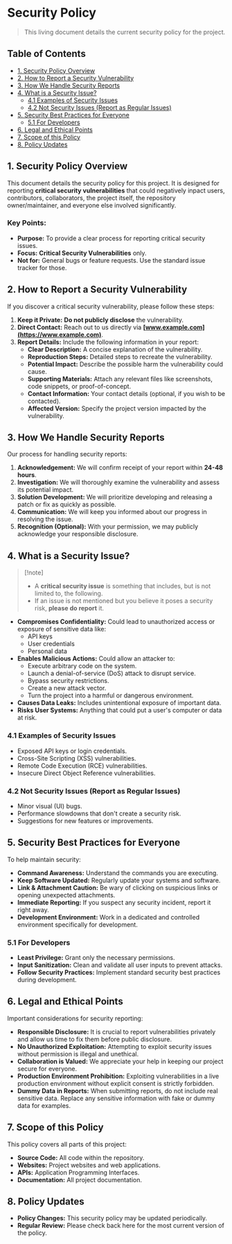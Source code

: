# Security Policy

> This living document details the current security policy for the project.

## Table of Contents

- [1. Security Policy Overview](#1-security-policy-overview)
- [2. How to Report a Security Vulnerability](#2-how-to-report-a-security-vulnerability)
- [3. How We Handle Security Reports](#3-how-we-handle-security-reports)
- [4. What is a Security Issue?](#4-what-is-a-security-issue)
  - [4.1 Examples of Security Issues](#41-examples-of-security-issues)
  - [4.2 Not Security Issues (Report as Regular Issues)](#42-not-security-issues-report-as-regular-issues)
- [5. Security Best Practices for Everyone](#5-security-best-practices-for-everyone)
  - [5.1 For Developers](#51-for-developers)
- [6. Legal and Ethical Points](#6-legal-and-ethical-points)
- [7. Scope of this Policy](#7-scope-of-this-policy)
- [8. Policy Updates](#8-policy-updates)

## 1. Security Policy Overview

This document details the security policy for this project. It is designed for reporting **critical security vulnerabilities** that could negatively inpact users, contributors, collaborators, the project itself, the repository owner/maintainer, and everyone else involved significantly.

### Key Points:

- **Purpose:** To provide a clear process for reporting critical security issues.
- **Focus:** **Critical Security Vulnerabilities** only.
- **Not for:** General bugs or feature requests. Use the standard issue tracker for those.

## 2. How to Report a Security Vulnerability

If you discover a critical security vulnerability, please follow these steps:

1. **Keep it Private:** **Do not publicly disclose** the vulnerability.
2. **Direct Contact:** Reach out to us directly via **[www.example.com](https://www.example.com)**.
3. **Report Details:** Include the following information in your report:
   - **Clear Description:** A concise explanation of the vulnerability.
   - **Reproduction Steps:** Detailed steps to recreate the vulnerability.
   - **Potential Impact:** Describe the possible harm the vulnerability could cause.
   - **Supporting Materials:** Attach any relevant files like screenshots, code snippets, or proof-of-concept.
   - **Contact Information:** Your contact details (optional, if you wish to be contacted).
   - **Affected Version:** Specify the project version impacted by the vulnerability.

## 3. How We Handle Security Reports

Our process for handling security reports:

1. **Acknowledgement:** We will confirm receipt of your report within **24-48 hours**.
2. **Investigation:** We will thoroughly examine the vulnerability and assess its potential impact.
3. **Solution Development:** We will prioritize developing and releasing a patch or fix as quickly as possible.
4. **Communication:** We will keep you informed about our progress in resolving the issue.
5. **Recognition (Optional):** With your permission, we may publicly acknowledge your responsible disclosure.

## 4. What is a Security Issue?
>  [!note]
> - A **critical security issue** is something that includes, but is not limited to, the following. 
> - If an issue is not mentioned but you believe it poses a security risk, **please do report** it.

- **Compromises Confidentiality:** Could lead to unauthorized access or exposure of sensitive data like:
  - API keys
  - User credentials
  - Personal data
- **Enables Malicious Actions:** Could allow an attacker to:
  - Execute arbitrary code on the system.
  - Launch a denial-of-service (DoS) attack to disrupt service.
  - Bypass security restrictions.
  - Create a new attack vector.
  - Turn the project into a harmful or dangerous environment.
- **Causes Data Leaks:** Includes unintentional exposure of important data.
- **Risks User Systems:** Anything that could put a user's computer or data at risk.

### 4.1 Examples of Security Issues

- Exposed API keys or login credentials.
- Cross-Site Scripting (XSS) vulnerabilities.
- Remote Code Execution (RCE) vulnerabilities.
- Insecure Direct Object Reference vulnerabilities.

### 4.2 Not Security Issues (Report as Regular Issues)

- Minor visual (UI) bugs.
- Performance slowdowns that don't create a security risk.
- Suggestions for new features or improvements.

## 5. Security Best Practices for Everyone

To help maintain security:

- **Command Awareness:** Understand the commands you are executing.
- **Keep Software Updated:** Regularly update your systems and software.
- **Link & Attachment Caution:** Be wary of clicking on suspicious links or opening unexpected attachments.
- **Immediate Reporting:** If you suspect any security incident, report it right away.
- **Development Environment:** Work in a dedicated and controlled environment specifically for development.

### 5.1 For Developers

- **Least Privilege:** Grant only the necessary permissions.
- **Input Sanitization:** Clean and validate all user inputs to prevent attacks.
- **Follow Security Practices:** Implement standard security best practices during development.

## 6. Legal and Ethical Points

Important considerations for security reporting:

- **Responsible Disclosure:** It is crucial to report vulnerabilities privately and allow us time to fix them before public disclosure.
- **No Unauthorized Exploitation:** Attempting to exploit security issues without permission is illegal and unethical.
- **Collaboration is Valued:** We appreciate your help in keeping our project secure for everyone.
- **Production Environment Prohibition:** Exploiting vulnerabilities in a live production environment without explicit consent is strictly forbidden.
- **Dummy Data in Reports:** When submitting reports, do not include real sensitive data. Replace any sensitive information with fake or dummy data for examples.

## 7. Scope of this Policy

This policy covers all parts of this project:

- **Source Code:** All code within the repository.
- **Websites:** Project websites and web applications.
- **APIs:** Application Programming Interfaces.
- **Documentation:** All project documentation.

## 8. Policy Updates

- **Policy Changes:** This security policy may be updated periodically.
- **Regular Review:** Please check back here for the most current version of the policy.
